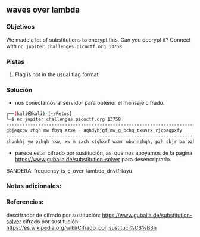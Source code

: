 ## waves over lambda
### Objetivos 

We made a lot of substitutions to encrypt this. Can you decrypt it? Connect with `nc jupiter.challenges.picoctf.org 13758`.
### Pistas
1. Flag is not in the usual flag format

### Solución 

- nos conectamos al servidor para obtener el mensaje cifrado.

``` bash
┌──(kali㉿kali)-[~/Retos]
└─$ nc jupiter.challenges.picoctf.org 13758
-------------------------------------------------------------------------------
gbjeqxpw zhqh mw fbyq atxe - aqhdyhjgf_mw_g_bchq_txusrx_rjcpaqpxfy
-------------------------------------------------------------------------------
shpnhhj yw pzhqh nxw, xw m zxch xtqhxrf wxmr wbuhnzhqh, pzh sbjr ba pzh whx. shwmrhw zbtrmje byq zhxqpw pbehpzhq pzqbyez tbje vhqmbrw ba whvxqxpmbj, mp zxr pzh haahgp ba uximje yw pbthqxjp ba hxgz bpzhq'w fxqjwxjr hchj gbjcmgpmbjw. pzh txnfhqpzh shwp ba btr ahttbnwzxr, shgxywh ba zmw uxjf fhxqw xjr uxjf cmqpyhw, pzh bjtf gywzmbj bj rhgi, xjr nxw tfmje bj pzh bjtf qye. pzh xggbyjpxjp zxr sqbyezp byp xtqhxrf x sbk ba rbumjbhw, xjr nxw pbfmje xqgzmphgpyqxttf nmpz pzh sbjhw. uxqtbn wxp gqbww-theehr qmezp xap, thxjmje xexmjwp pzh umllhj-uxwp. zh zxr wyjihj gzhhiw, x fhttbn gbuvthkmbj, x wpqxmezp sxgi, xj xwghpmg xwvhgp, xjr, nmpz zmw xquw rqbvvhr, pzh vxtuw ba zxjrw bypnxqrw, qhwhusthr xj mrbt. pzh rmqhgpbq, wxpmwamhr pzh xjgzbq zxr ebbr zbtr, uxrh zmw nxf xap xjr wxp rbnj xubjewp yw. nh hkgzxjehr x ahn nbqrw txlmtf. xaphqnxqrw pzhqh nxw wmthjgh bj sbxqr pzh fxgzp. abq wbuh qhxwbj bq bpzhq nh rmr jbp shemj pzxp exuh ba rbumjbhw. nh ahtp uhrmpxpmch, xjr amp abq jbpzmje syp vtxgmr wpxqmje. pzh rxf nxw hjrmje mj x whqhjmpf ba wpmtt xjr hkdymwmph sqmttmxjgh. pzh nxphq wzbjh vxgmamgxttf; pzh wif, nmpzbyp x wvhgi, nxw x shjmej muuhjwmpf ba yjwpxmjhr tmezp; pzh chqf umwp bj pzh hwwhk uxqwz nxw tmih x exylf xjr qxrmxjp axsqmg, zyje aqbu pzh nbbrhr qmwhw mjtxjr, xjr rqxvmje pzh tbn wzbqhw mj rmxvzxjbyw abtrw. bjtf pzh etbbu pb pzh nhwp, sqbbrmje bchq pzh yvvhq qhxgzhw, shgxuh ubqh wbusqh hchqf umjyph, xw ma xjehqhr sf pzh xvvqbxgz ba pzh wyj.
```

- parece estar cifrado por sustitución, así que nos apoyamos de la pagina https://www.guballa.de/substitution-solver para desencriptarlo.


BANDERA:
frequency_is_c_over_lambda_dnvtfrtayu

### Notas adicionales:

### Referencias:
descifrador de cifrado por sustitución: https://www.guballa.de/substitution-solver
cifrado por sustitución: https://es.wikipedia.org/wiki/Cifrado_por_sustituci%C3%B3n